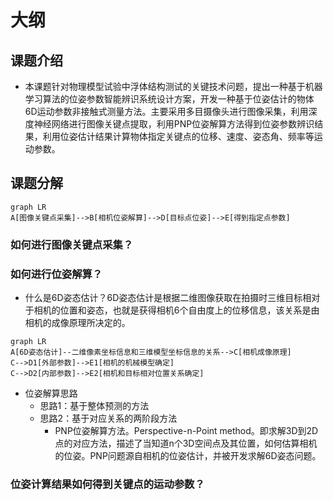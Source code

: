 # 大纲
## 课题介绍
* 本课题针对物理模型试验中浮体结构测试的关键技术问题，提出一种基于机器学习算法的位姿参数智能辨识系统设计方案，开发一种基于位姿估计的物体6D运动参数非接触式测量方法。主要采用多目摄像头进行图像采集，利用深度神经网络进行图像关键点提取，利用PNP位姿解算方法得到位姿参数辨识结果，利用位姿估计结果计算物体指定关键点的位移、速度、姿态角、频率等运动参数。

## 课题分解
```mermaid
graph LR
A[图像关键点采集]-->B[相机位姿解算]-->D[目标点位姿]-->E[得到指定点参数]
```
### 如何进行图像关键点采集？
### 如何进行位姿解算？
* 什么是6D姿态估计？6D姿态估计是根据二维图像获取在拍摄时三维目标相对于相机的位置和姿态，也就是获得相机6个自由度上的位移信息，该关系是由相机的成像原理所决定的。
```mermaid
graph LR
A[6D姿态估计]--二维像素坐标信息和三维模型坐标信息的关系-->C[相机成像原理]
C-->D1[外部参数]-->E1[相机的机械模型确定]
C-->D2[内部参数]-->E2[相机和目标相对位置关系确定]
```
* 位姿解算思路
  * 思路1：基于整体预测的方法
  * 思路2：基于对应关系的两阶段方法
    * PNP位姿解算方法。Perspective-n-Point method。即求解3D到2D点的对应方法，描述了当知道n个3D空间点及其位置，如何估算相机的位姿。PNP问题源自相机的位姿估计，并被开发求解6D姿态问题。
### 位姿计算结果如何得到关键点的运动参数？